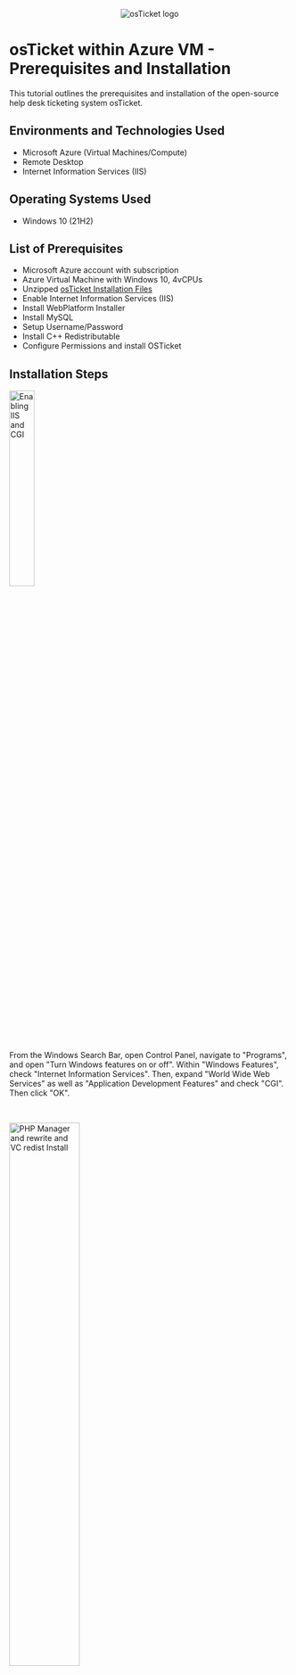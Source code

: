 <p align="center">
<img src="https://i.imgur.com/Clzj7Xs.png" alt="osTicket logo"/>
</p>

<h1>osTicket within Azure VM - Prerequisites and Installation</h1>
This tutorial outlines the prerequisites and installation of the open-source help desk ticketing system osTicket.<br />

<h2>Environments and Technologies Used</h2>

- Microsoft Azure (Virtual Machines/Compute)
- Remote Desktop
- Internet Information Services (IIS)

<h2>Operating Systems Used </h2>

- Windows 10</b> (21H2)

<h2>List of Prerequisites</h2>

- Microsoft Azure account with subscription
- Azure Virtual Machine with Windows 10, 4vCPUs
- Unzipped <a href="https://drive.google.com/uc?export=download&id=1b3RBkXTLNGXbibeMuAynkfzdBC1NnqaD">osTicket Installation Files </a>
- Enable Internet Information Services (IIS)
- Install WebPlatform Installer
- Install MySQL
- Setup Username/Password
- Install C++ Redistributable
- Configure Permissions and install OSTicket

<h2>Installation Steps</h2>

<p>
<img src="https://github.com/kevinyeh-git/osticket-prereqs/blob/main/Screenshot_5.png" height="30%" width="30%" alt="Enabling IIS and CGI"/>
</p>
<p>
From the Windows Search Bar, open Control Panel, navigate to "Programs", and open "Turn Windows features on or off". Within "Windows Features", check "Internet Information Services". Then, expand "World Wide Web Services" as well as "Application Development Features" and check "CGI". Then click "OK".
</p>
<br />

<p>
<img src="https://github.com/kevinyeh-git/osticket-prereqs/blob/main/Screenshot_3.png" height="50%" width="50%" alt="PHP Manager and rewrite and VC redist Install"/>
</p>
<p>
Next we need to install "PHP Manager for IIS", this is essential for osTicket to work since osTicket runs off of PHP. From within the unzipped osTicket installation folder, run "PHPManagerForIIS_V1.5.0" and click "Next". Go through the installer, checking "I agree" and clicking "Next" until the installer is finished. Do the same thing with the "rewrite_amd64_en-US" installer as well as the "VC_redist.x86" installer.
</p>
<br />

<p>
<img src="https://github.com/kevinyeh-git/osticket-prereqs/blob/main/Screenshot_4.png" height="80%" width="80%" alt="Disk Sanitization Steps"/>
</p>
<p>
Next, right click the zipped "php-7.3.8-nts-Win32-VC15-x86" file and select "Extract all". In the new window, select "Browse" and navigate to your Windows C: drive. Right click and create a new folder and name it "PHP". Select the newly created "PHP" folder and extract to that folder.
</p>
<br />

<p>
<img src="https://github.com/kevinyeh-git/osticket-prereqs/blob/main/Screenshot_6.png" height="65%" width="65%" alt="Disk Sanitization Steps"/>
</p>
<p>
Now back in the unzipped osTicket installation folder, run the "mysql-5.5.62-win32" installer. This will install MySQL, a backend database that will store a majority of our data. In the installer, click "Next" and check any "I accept" boxes until we reach the "Choose Setup Type" section. We will select "Typical Setup" and then click "Install". Finally, click "Finish". A configuration window should appear.
</p>
<br />

<p>
<img src="https://github.com/kevinyeh-git/osticket-prereqs/blob/main/Screenshot_7.png" height="65%" width="65%" alt="Disk Sanitization Steps"/>
</p>
<p>
In the configuration settings, select "Standard Configuration" and click "Next". Ignore the next page and click "Next" again. This next page is very important to not misstype. Input your chosen root password and retype the same password in the next box to confirm. Then click "Next", "Execute", and "Finish".
</p>
<br />

<p>
<img src="https://github.com/kevinyeh-git/osticket-prereqs/blob/main/Screenshot_8.png" height="65%" width="65%" alt="Disk Sanitization Steps"/>
</p>
<p>
Open "Internet Information Services (IIS) Manager" as Administrator. Navigate to "PHP Manager" and select "Register new PHP version". Then click on the three dots to browse. Open our created "PHP" folder and select "php-cgi.exe". Next in the PHP Manager menu, select "Enable or disable an extension" and enable these three extensions: "php_imap.dll", "php_intl.dll", and "php_opcache.dll". To enable, just right click the extension and select "Enable".
</p>
<br />

<p>
<img src="https://github.com/kevinyeh-git/osticket-prereqs/blob/main/Screenshot_9.png" height="80%" width="80%" alt="Disk Sanitization Steps"/>
</p>
<p>
We will now extract the second zipped file in our unzipped osTicket installation folder, "osTicket-v1.15.8". Click "Browse" and extract to this file address: C://Windows(C:)/inetpub/wwwroot. Then in the folder we just extracted to, "wwwroot", rename the folder named "upload" to "osTicket". Within this folder, open the folder named "include" and find the file named "ost-sampleconfig.php". Rename this file to "ost-config.php".
</p>
<br />

<p>
<img src="https://github.com/kevinyeh-git/osticket-prereqs/blob/main/Screenshot_10.png" height="80%" width="80%" alt="Disk Sanitization Steps"/>
</p>
<p>
Next we must assign permissions to the file we just renamed. Right click the "ost-config.php" file and select properties. Navigate to the "Security" tab and select Advanced. Click "Disable inheritance" and then "Remove all inherited permissions from this object." Then, select "Add", then "Select a principal", and enter the object name "Everyone" and select "OK". Then check "Full Control" and hit "OK" and "Apply" to apply these new permissions
</p>
<br />

<p>
<img src="https://github.com/kevinyeh-git/osticket-prereqs/blob/main/Screenshot_11.png" height="80%" width="80%" alt="Disk Sanitization Steps"/>
</p>
<p>
Finally we will run the "HeidiSQL_12.3.0.6589_Setup" installer. HeidiSQL will be the connector between our SQL database and osTicket. Continue through the installer clicking "Next" and "Install" until finished. Select "Skip" in the new window. In the next new window, select "New" and then type in your previously selected root password into the password input box. Then select "Open". In the new window, create a new database by right clicking "Unnamed" and selecting "Create new" and then "Database". Name this database "osTicket".
</p>
<br />

<p>
<img src="https://github.com/kevinyeh-git/osticket-prereqs/blob/main/Screenshot_12.png" height="30%" width="30%" alt="Disk Sanitization Steps"/>
</p>
<p>
Next go to the local webpage and the osTicket installer should appear. Continue through until you reach the basic installation page. Fill out the System settings and Admin user information. Then in Database settings, name the MySQL Database "osTicket", the MySQL Username "root", and MySQL Password to your chosen password from before. Then Click "Install Now". If everything was correctly followed, osTicket should now be installed!
</p>
<br />
